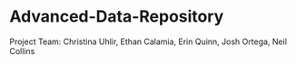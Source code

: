 # Advanced-Data-Repository
Project Team: Christina Uhlir, Ethan Calamia, Erin Quinn, Josh Ortega, Neil Collins
